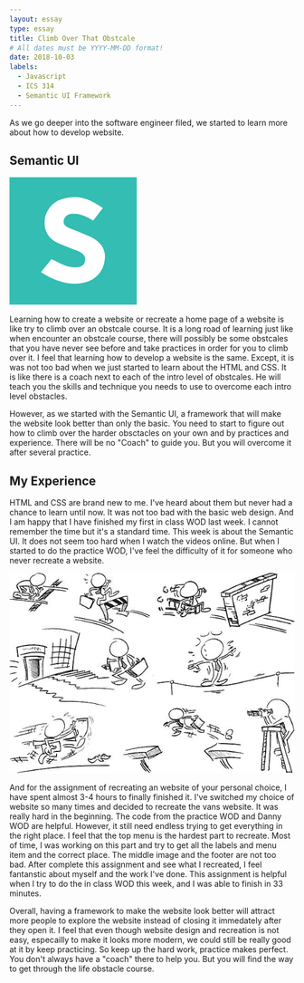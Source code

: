 ```yaml
---
layout: essay
type: essay
title: Climb Over That Obstcale
# All dates must be YYYY-MM-DD format!
date: 2018-10-03
labels:
  - Javascript
  - ICS 314
  - Semantic UI Framework
---
```


As we go deeper into the software engineer filed, we started to learn more about how to develop website.

## Semantic UI

<img class="ui medium right floated rounded image" src="../images/Semantic UI Logo.png">

Learning how to create a website or recreate a home page of a website is like try to climb over an obstcale course. It is a long road of
learning just like when encounter an obstcale course, there will possibly be some obstcales that you have never see before and take practices in order for you to climb over it. I feel that learning how to develop a website is the same. Except, it is was not too bad when 
we just started to learn about the HTML and CSS. It is like there is a coach next to each of the intro level of obstcales. He will teach you the skills and technique you needs to use to overcome each intro level obstacles. 

However, as we started with the Semantic UI, a framework that will make the website look better than only the basic. You need to start to figure out how to climb over the harder obsctacles on your own and by practices and experience. There will be no "Coach" to guide you. But you will overcome it after several practice. 

## My Experience

HTML and CSS are brand new to me. I've heard about them but never had a chance to learn until now. It was not too bad with the basic web design. And I am happy that I have finished my first in class WOD last week. I cannot remember the time but it's a standard time. This week is about the Semantic UI. It does not seem too hard when I watch the videos online. But when I started to do the practice WOD, I've feel the difficulty of it for someone who never recreate a website. 

<img class="ui medium left flated rounded image" src="../images/Obstacle.jpg">


And for the assignment of recreating an website of your personal choice, I have spent almost 3-4 hours to finally finished it. I've switched my choice of website so many times and decided to recreate the vans website. It was really hard in the beginning. The code from the practice WOD and Danny WOD are helpful. However, it still need endless trying to get everything in the right place. I feel that the top menu is the hardest part to recreate. Most of time, I was working on this part and try to get all the labels and menu item and the correct place. The middle image and the footer are not too bad. After complete this assignment and see what I recreated, I feel fantanstic about myself and the work I've done. This assignment is helpful when I try to do the in class WOD this week, and I was able to finish in 33 minutes.

Overall,  having a framework to make the website look better will attract more people to explore the website instead of closing it immedately after they open it. I feel that even though website design and recreation is not easy, especailly to make it looks more modern, we could still be really good at it by keep practicing. So keep up the hard work, practice makes perfect. You don't always have a "coach" there to help you. But you will find the way to get through the life obstacle course. 




